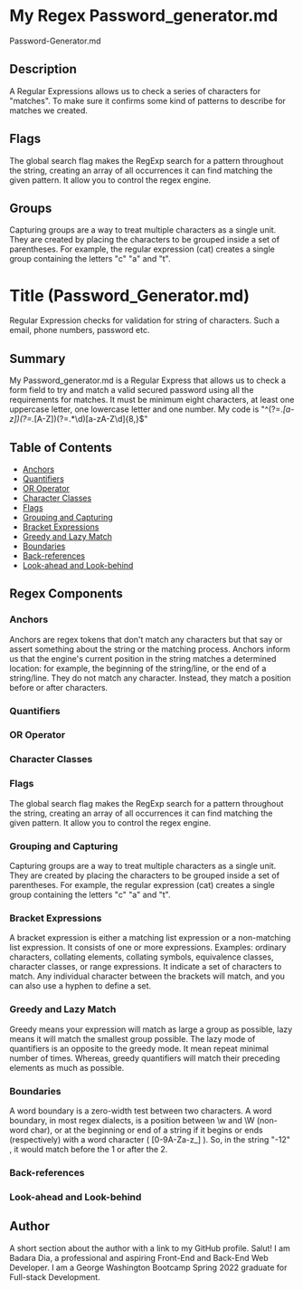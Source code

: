 # My Regex Password_generator.md
Password-Generator.md

## Description
A Regular Expressions allows us to check a series of characters for "matches". To make sure it confirms some kind of patterns to describe for matches we created.

## Flags

The global search flag makes the RegExp search for a pattern throughout the string, creating an array of all occurrences it can find matching the given pattern. It allow you to control the regex engine.


## Groups

Capturing groups are a way to treat multiple characters as a single unit. They are created by placing the characters to be grouped inside a set of parentheses. For example, the regular expression (cat) creates a single group containing the letters "c" "a" and "t".


# Title (Password_Generator.md)

Regular Expression checks for validation for string of characters. Such a email, phone numbers, password etc. 


## Summary

My Password_generator.md is a Regular Express that allows us to check a form field to try and match a valid secured password using all the requirements for matches. It must be minimum eight characters, at least one uppercase letter, one lowercase letter and one number. 
My code is "^(?=.*[a-z])(?=.*[A-Z])(?=.*\d)[a-zA-Z\d]{8,}$"


## Table of Contents

- [Anchors](#anchors)
- [Quantifiers](#quantifiers)
- [OR Operator](#or-operator)
- [Character Classes](#character-classes)
- [Flags](#flags)
- [Grouping and Capturing](#grouping-and-capturing)
- [Bracket Expressions](#bracket-expressions)
- [Greedy and Lazy Match](#greedy-and-lazy-match)
- [Boundaries](#boundaries)
- [Back-references](#back-references)
- [Look-ahead and Look-behind](#look-ahead-and-look-behind)


## Regex Components

### Anchors

Anchors are regex tokens that don't match any characters but that say or assert something about the string or the matching process. Anchors inform us that the engine's current position in the string matches a determined location: for example, the beginning of the string/line, or the end of a string/line.
They do not match any character. Instead, they match a position before or after characters.

### Quantifiers

### OR Operator

### Character Classes

### Flags

The global search flag makes the RegExp search for a pattern throughout the string, creating an array of all occurrences it can find matching the given pattern. It allow you to control the regex engine.

### Grouping and Capturing

Capturing groups are a way to treat multiple characters as a single unit. They are created by placing the characters to be grouped inside a set of parentheses. For example, the regular expression (cat) creates a single group containing the letters "c" "a" and "t".

### Bracket Expressions

A bracket expression is either a matching list expression or a non-matching list expression. It consists of one or more expressions. Examples: ordinary characters, collating elements, collating symbols, equivalence classes, character classes, or range expressions. It indicate a set of characters to match. Any individual character between the brackets will match, and you can also use a hyphen to define a set.

### Greedy and Lazy Match

Greedy means your expression will match as large a group as possible, lazy means it will match the smallest group possible. 
The lazy mode of quantifiers is an opposite to the greedy mode. It mean repeat minimal number of times. Whereas, greedy quantifiers will match their preceding elements as much as possible.

### Boundaries

A word boundary is a zero-width test between two characters. 
A word boundary, in most regex dialects, is a position between \w and \W (non-word char), or at the beginning or end of a string if it begins or ends (respectively) with a word character ( [0-9A-Za-z_] ). So, in the string "-12" , it would match before the 1 or after the 2.

### Back-references

### Look-ahead and Look-behind

## Author

A short section about the author with a link to my GitHub profile.
Salut! I am Badara Dia, a professional and aspiring Front-End and Back-End Web Developer. I am a George Washington Bootcamp Spring 2022 graduate for Full-stack Development.
